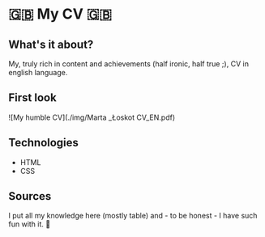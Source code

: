 #  🇬🇧 My CV  🇬🇧

## What's it about?

My, truly rich in content and achievements (half ironic, half true ;), CV in english language.

## First look 

![My humble CV](./img/Marta _Łoskot CV_EN.pdf)

## Technologies

+ HTML
+ CSS

## Sources
I put all my knowledge here (mostly table) and - to be honest - I have such fun with it. 🦄
